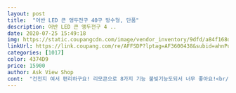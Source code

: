 ```yaml
---
layout: post 
title:  "어반 LED 큰 앵두전구 40구 방수형, 단품" 
description: 어반 LED 큰 앵두전구 4 ..
date: 2020-07-25 15:49:18 
img: https://static.coupangcdn.com/image/vendor_inventory/9dfd/a84f168d4370a2ba2bcb7044e27215de9a1eed3fd96c14e9fdc1a231cc4b.jpg 
linkUrl: https://link.coupang.com/re/AFFSDP?lptag=AF3600438&subid=ahnPublicAsk&pageKey=315924210&itemId=1004453865&vendorItemId=5434188608&traceid=V0-113-1894ff3da52146c7 
categories: [1017] 
color: 4374D9 
price: 15900 
author: Ask View Shop 
cont:  "건전지 여서 편리하구요! 리모콘으로 8가지 기능 불빛기능도되서 너무 좋아요!<br/>급하게 캠핑갈려고 샀는데 넘넘좋아요!<br/>밝기가 적당해서좋네요 프라스틱으로되어있어서  깨질걱정안해서 좋은거같아요<br/>빛이조금은 약한거같은데 밤되니깐 예쁘게 잘썼습니당<br/>전에 앵두전구 썻는데 전구가 크니까 더 이쁘고 튼튼하고 좋네요!<br/>" 
---
```

